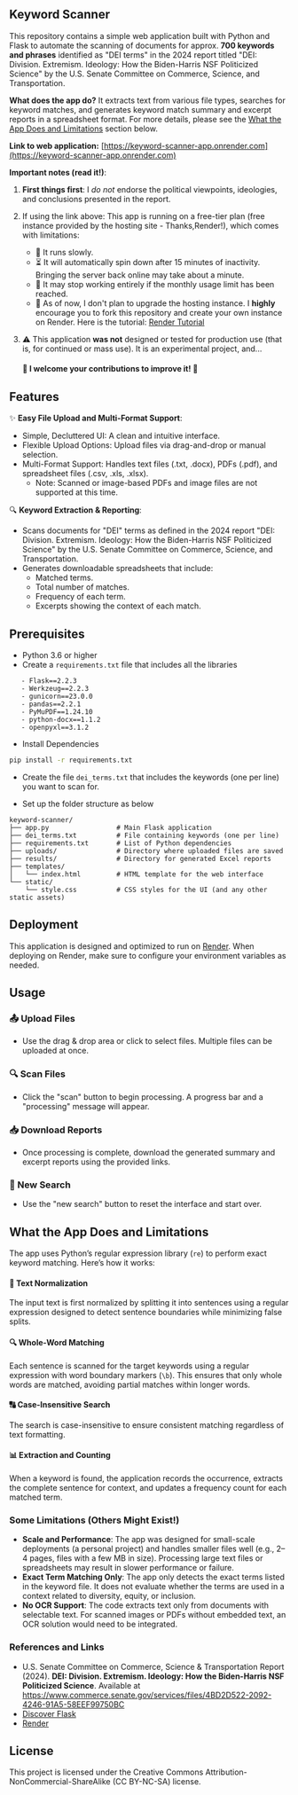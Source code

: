 ## Keyword Scanner

This repository contains a simple web application built with Python and Flask to automate the scanning of documents for approx. **700 keywords and phrases** identified as "DEI terms" in the 2024 report titled "DEI: Division. Extremism. Ideology: How the Biden-Harris NSF Politicized Science" by the U.S. Senate Committee on Commerce, Science, and Transportation.

**What does the app do?** It extracts text from various file types, searches for keyword matches, and generates keyword match summary and excerpt reports in a spreadsheet format. For more details, please see the [What the App Does and Limitations](https://github.com/deelobo/keyword_scanner_app#what-the-app-does-and-limitations) section below.

**Link to web application:**
[https://keyword-scanner-app.onrender.com](https://keyword-scanner-app.onrender.com)


**Important notes (read it!)**:

1. **First things first**: I *do not* endorse the political viewpoints, ideologies, and conclusions presented in the report.

2. If using the link above: This app is running on a free-tier plan (free instance provided by the hosting site - Thanks,Render!), which comes with limitations:
   - 🐢 It runs slowly.
   - ⏳ It will automatically spin down after 15 minutes of inactivity. Bringing the server back online may take about a minute.
   - 🚫 It may stop working entirely if the monthly usage limit has been reached.
   - 🔧 As of now, I don't plan to upgrade the hosting instance. I **highly** encourage you to fork this repository and create your own instance on Render. Here is the tutorial: [Render Tutorial](https://render.com/docs/free)

3. ⚠️ This application **was not** designed or tested for production use (that is, for continued or mass use). It is an experimental project, and...
    #### 🚀 **I welcome your contributions to improve it!** 🚀


## Features

✨ **Easy File Upload and Multi-Format Support**:
- Simple, Decluttered UI: A clean and intuitive interface.
- Flexible Upload Options: Upload files via drag-and-drop or manual selection.
- Multi-Format Support: Handles text files (.txt, .docx), PDFs (.pdf), and spreadsheet files (.csv, .xls, .xlsx).
  - Note: Scanned or image-based PDFs and image files are not supported at this time.

🔍 **Keyword Extraction & Reporting**:
- Scans documents for "DEI" terms as defined in the 2024 report "DEI: Division. Extremism. Ideology: How the Biden-Harris NSF Politicized Science" by the U.S. Senate Committee on Commerce, Science, and Transportation.
- Generates downloadable spreadsheets that include:
  - Matched terms.
  - Total number of matches.
  - Frequency of each term.
  - Excerpts showing the context of each match.

## Prerequisites

- Python 3.6 or higher
- Create a `requirements.txt` file that includes all the libraries
  
```
   - Flask==2.2.3
   - Werkzeug==2.2.3
   - gunicorn==23.0.0
   - pandas==2.2.1
   - PyMuPDF==1.24.10
   - python-docx==1.1.2
   - openpyxl==3.1.2
```
- Install Dependencies
  
```bash
pip install -r requirements.txt
```

- Create the file `dei_terms.txt` that includes the keywords (one per line) you want to scan for.

- Set up the folder structure as below

```
keyword-scanner/
├── app.py                 # Main Flask application
├── dei_terms.txt          # File containing keywords (one per line)
├── requirements.txt       # List of Python dependencies
├── uploads/               # Directory where uploaded files are saved
├── results/               # Directory for generated Excel reports
├── templates/
│   └── index.html         # HTML template for the web interface
└── static/
    └── style.css          # CSS styles for the UI (and any other static assets)
```

## Deployment

This application is designed and optimized to run on [Render](https://render.com). When deploying on Render, make sure to configure your environment variables as needed.

## Usage

### 📤 Upload Files
- Use the drag & drop area or click to select files. Multiple files can be uploaded at once.

### 🔍 Scan Files
- Click the "scan" button to begin processing. A progress bar and a "processing" message will appear.

### 📥 Download Reports
- Once processing is complete, download the generated summary and excerpt reports using the provided links.

### 🔄 New Search
- Use the "new search" button to reset the interface and start over.


## What the App Does and Limitations

The app uses Python’s regular expression library (`re`) to perform exact keyword matching. Here’s how it works:

#### 📝 Text Normalization
The input text is first normalized by splitting it into sentences using a regular expression designed to detect sentence boundaries while minimizing false splits.

#### 🔍 Whole-Word Matching
Each sentence is scanned for the target keywords using a regular expression with word boundary markers (`\b`). This ensures that only whole words are matched, avoiding partial matches within longer words.

#### 🔠 Case-Insensitive Search
The search is case-insensitive to ensure consistent matching regardless of text formatting.

#### 📊 Extraction and Counting
When a keyword is found, the application records the occurrence, extracts the complete sentence for context, and updates a frequency count for each matched term.

### Some Limitations (Others Might Exist!)

- **Scale and Performance**: The app was designed for small-scale deployments (a personal project) and handles smaller files well (e.g., 2–4 pages, files with a few MB in size). Processing large text files or spreadsheets may result in slower performance or failure.
- **Exact Term Matching Only**: The app only detects the exact terms listed in the keyword file. It does not evaluate whether the terms are used in a context related to diversity, equity, or inclusion.
- **No OCR Support**: The code extracts text only from documents with selectable text. For scanned images or PDFs without embedded text, an OCR solution would need to be integrated.

### References and Links

- U.S. Senate Committee on Commerce, Science & Transportation Report (2024). **DEI: Division. Extremism. Ideology: How the Biden-Harris NSF Politicized Science**. Available at https://www.commerce.senate.gov/services/files/4BD2D522-2092-4246-91A5-58EEF99750BC
- [Discover Flask](https://discoverflask.com)
- [Render](https://render.com)


## License
This project is licensed under the Creative Commons Attribution-NonCommercial-ShareAlike (CC BY-NC-SA) license.